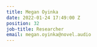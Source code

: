 ```yaml
---
title: Megan Oyinka
date: 2022-01-24 17:49:00 Z
position: 32
job-title: Researcher
email: megan.oyinka@novel.audio
---
```


